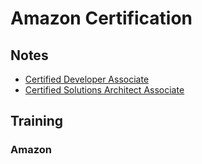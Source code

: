 # Amazon Certification

## Notes

* [Certified Developer Associate](CDA/README.md)
* [Certified Solutions Architect Associate](CSAA/README.md)

## Training

### Amazon

